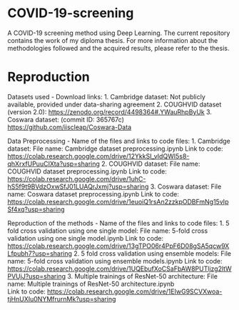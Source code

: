 # COVID-19-screening
A COVID-19 screening method using Deep Learning. 
The current repository contains the work of my diploma thesis. For more information about the methodologies followed and the acquired results, please refer to the thesis.

# Reproduction
Datasets used - Download links:
	1. Cambridge dataset: Not publicly available, provided under data-sharing agreement
	2. COUGHVID dataset (version 2.0): https://zenodo.org/record/4498364#.YWauRhpByUk
	3. Coswara dataset: (commit ID: 365767c) https://github.com/iiscleap/Coswara-Data

Data Preprocessing - Name of the files and links to code files:
	1. Cambridge dataset: 
		File name: Cambridge dataset preprocessing.ipynb
		Link to code: https://colab.research.google.com/drive/12YkkSI_vIdQWI5s8-qhXrxfUPuuCIXta?usp=sharing
	2. COUGHVID dataset: 
		File name: COUGHVID dataset preprocessing.ipynb
		Link to code: https://colab.research.google.com/drive/1uhC-hS5f9t9BVdzOxwSfJ01LUAQrJxmj?usp=sharing
	3. Coswara dataset: 
		File name: Coswara dataset preprocessing.ipynb
		Link to code: https://colab.research.google.com/drive/1euoiQ1rsAn2zzkpODBFmNg15vIpSf4xq?usp=sharing
	
Reproduction of the methods - Name of the files and links to code files:
	1. 5 fold cross validation using one single model: 
		File name: 5-fold cross validation using one single model.ipynb
		Link to code: https://colab.research.google.com/drive/13gTPO06r4PpF6D08gSA5qcw9XLfpubh7?usp=sharing
	2. 5 fold cross validation using ensemble models: 
		File name: 5-fold cross validation using ensemble models.ipynb
		Link to code: https://colab.research.google.com/drive/1UQEbufXoCSaFbAW8PUTljzg2ltWPVUjJ?usp=sharing
	3. Multiple trainings of ResNet-50 architecture: 
		File name: Multiple trainings of ResNet-50 architecture.ipynb  
		Link to code: https://colab.research.google.com/drive/1EIwG9SCVXwoa-tjHnUXIu0NYMfrurnMk?usp=sharing

